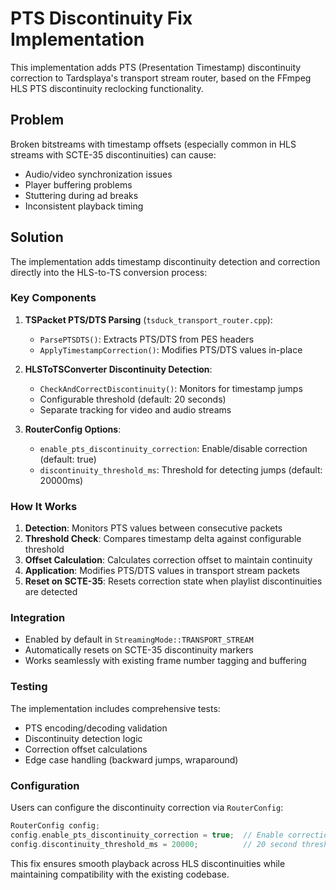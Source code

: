 # PTS Discontinuity Fix Implementation

This implementation adds PTS (Presentation Timestamp) discontinuity correction to Tardsplaya's transport stream router, based on the FFmpeg HLS PTS discontinuity reclocking functionality.

## Problem

Broken bitstreams with timestamp offsets (especially common in HLS streams with SCTE-35 discontinuities) can cause:
- Audio/video synchronization issues
- Player buffering problems
- Stuttering during ad breaks
- Inconsistent playback timing

## Solution

The implementation adds timestamp discontinuity detection and correction directly into the HLS-to-TS conversion process:

### Key Components

1. **TSPacket PTS/DTS Parsing** (`tsduck_transport_router.cpp`):
   - `ParsePTSDTS()`: Extracts PTS/DTS from PES headers
   - `ApplyTimestampCorrection()`: Modifies PTS/DTS values in-place

2. **HLSToTSConverter Discontinuity Detection**:
   - `CheckAndCorrectDiscontinuity()`: Monitors for timestamp jumps
   - Configurable threshold (default: 20 seconds)
   - Separate tracking for video and audio streams

3. **RouterConfig Options**:
   - `enable_pts_discontinuity_correction`: Enable/disable correction (default: true)
   - `discontinuity_threshold_ms`: Threshold for detecting jumps (default: 20000ms)

### How It Works

1. **Detection**: Monitors PTS values between consecutive packets
2. **Threshold Check**: Compares timestamp delta against configurable threshold
3. **Offset Calculation**: Calculates correction offset to maintain continuity
4. **Application**: Modifies PTS/DTS values in transport stream packets
5. **Reset on SCTE-35**: Resets correction state when playlist discontinuities are detected

### Integration

- Enabled by default in `StreamingMode::TRANSPORT_STREAM`
- Automatically resets on SCTE-35 discontinuity markers
- Works seamlessly with existing frame number tagging and buffering

### Testing

The implementation includes comprehensive tests:
- PTS encoding/decoding validation
- Discontinuity detection logic
- Correction offset calculations
- Edge case handling (backward jumps, wraparound)

### Configuration

Users can configure the discontinuity correction via `RouterConfig`:

```cpp
RouterConfig config;
config.enable_pts_discontinuity_correction = true;  // Enable correction
config.discontinuity_threshold_ms = 20000;          // 20 second threshold
```

This fix ensures smooth playback across HLS discontinuities while maintaining compatibility with the existing codebase.